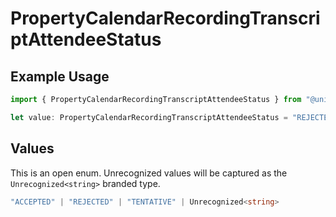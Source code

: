 # PropertyCalendarRecordingTranscriptAttendeeStatus

## Example Usage

```typescript
import { PropertyCalendarRecordingTranscriptAttendeeStatus } from "@unified-api/typescript-sdk/sdk/models/shared";

let value: PropertyCalendarRecordingTranscriptAttendeeStatus = "REJECTED";
```

## Values

This is an open enum. Unrecognized values will be captured as the `Unrecognized<string>` branded type.

```typescript
"ACCEPTED" | "REJECTED" | "TENTATIVE" | Unrecognized<string>
```